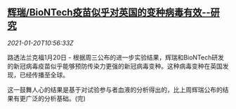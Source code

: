 <!--1611141795000-->
[辉瑞/BioNTech疫苗似乎对英国的变种病毒有效--研究](https://cn.reuters.com/article/pfizer-covid-vaccine-uk-0120-idCNKBS29P182)
------

<div><i>2021-01-20T10:56:33Z</i></div><p>路透法兰克福1月20日 - 根据周三公布的进一步实验结果，辉瑞和BioNTech研发的新冠病毒疫苗似乎能够预防传染力更强的新冠病毒变种。这种病毒变种在英国发现，已经传播至全球。</p><p>这一鼓舞人心的结果是基于对试验参与者血液的分析得出的，比上周辉瑞公布的结果有更广泛的分析基础。(完)</p>
